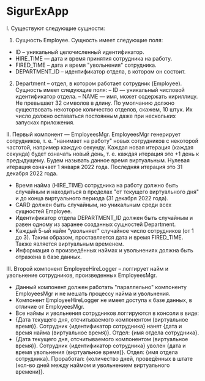 # SigurExApp

I. Существуют следующие сущности:
1. Cущность Employee. Сущность имеет следующие поля:
- ID – уникальный целочисленный идентификатор.
- HIRE_TIME — дата и время принятия сотрудника на работу.
- FIRED_TIME – дата и время "увольнения" сотрудника.
- DEPARTMENT_ID – идентификатор отдела, в котором он состоит.
2. Department – отдел, в котором работает сотрудник (Employee). Сущность имеет
следующие поля:
– ID — уникальный числовой идентификатор отдела.
– NAME — имя, может содержать кириллицу. Не превышает 32 символов в длину.
По умолчанию должно существовать некоторое количество отделов, скажем, 10 штук. Их
число должно оставаться постоянным даже при нескольких запусках приложения.

II. Первый компонент — EmployeesMgr.
EmployeesMgr генерирует сотрудников, т. е. "нанимает на работу" новых сотрудников с
некоторой частотой, например каждую секунду. Каждая новая итерация (каждая секунда)
будет означать новый день, т. е. каждая итерация это +1 день к предыдущему. Будем называть
данное время виртуальным. Нулевая итерация означает 1 января 2022 года. Последняя
итерация это 31 декабря 2022 года.
- Время найма (HIRE_TIME) сотрудника на работу должно быть случайным и находиться в
пределах "от текущего виртуального дня" и до конца виртуального периода (31 декабря 2022
года).
- CARD должен быть случайным, но уникальным среди всех сущностей Employee.
- Идентификатор отдела DEPARTMENT_ID должен быть случайным и равен одному из
заранее созданных сущностей Department.
- Каждый 5-ый найм "увольняет" случайное число сотрудников (от 1 до 3). Таким образом,
проставляется дата и время FIRED_TIME. Также является виртуальным временем.
- Информация о произведённых наймах и увольнениях должна быть отражена в базе данных.

III. Второй компонент EmployeeHireLogger – логгирует найм и увольнение сотрудников,
произведенных EmployeesMgr.
- Данный компонент должен работать "параллельно" компоненту EmployeesMgr и не мешать
процессу найма и увольнения.
- Компонент EmployeeHireLogger не имеет доступа к базе данных, в отличие от
EmployeesMgr.
- Все наймы и увольнения сотрудников логгируются в консоли в виде:
- {Дата текущего дня, отсчитываемого компонентом (виртуальное время)}. Сотрудник
{идентификатор сотрудника} нанят {дата и время найма (виртуальное время)}. Отдел: {имя
отдела сотрудника}.
- {Дата текущего дня, отсчитываемого компонентом (виртуальное время)}. Сотрудник {идентификатор сотрудника} уволен {дата и время увольнения (виртуальное время)}. Отдел:
{имя отдела сотрудника}. Проработал: {количество дней, проведённых в штате (кол-во дней
между наймом и увольнением виртуального времени)}.
